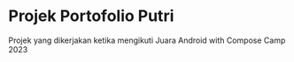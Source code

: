 # Projek Portofolio Putri
Projek yang dikerjakan ketika mengikuti Juara Android with Compose Camp 2023
